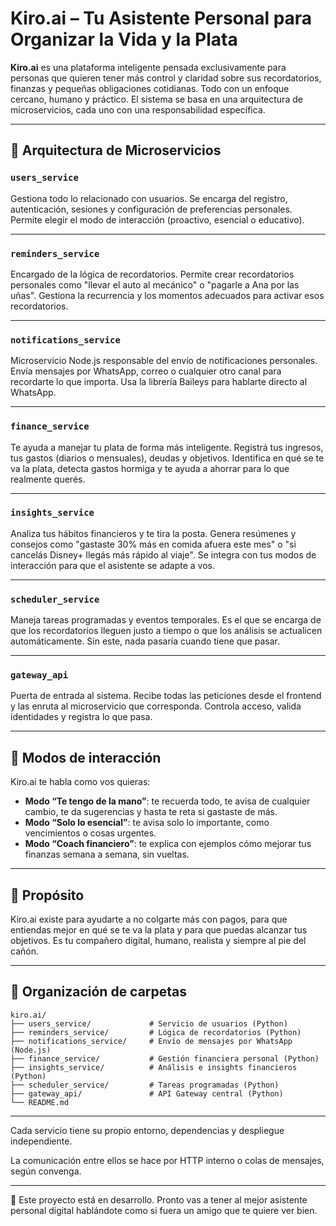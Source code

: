 # Kiro.ai – Tu Asistente Personal para Organizar la Vida y la Plata

**Kiro.ai** es una plataforma inteligente pensada exclusivamente para personas que quieren tener más control y claridad sobre sus recordatorios, finanzas y pequeñas obligaciones cotidianas. Todo con un enfoque cercano, humano y práctico. El sistema se basa en una arquitectura de microservicios, cada uno con una responsabilidad específica.

---

## 🔧 Arquitectura de Microservicios

### `users_service`

Gestiona todo lo relacionado con usuarios.
Se encarga del registro, autenticación, sesiones y configuración de preferencias personales.
Permite elegir el modo de interacción (proactivo, esencial o educativo).

---

### `reminders_service`

Encargado de la lógica de recordatorios.
Permite crear recordatorios personales como "llevar el auto al mecánico" o "pagarle a Ana por las uñas".
Gestiona la recurrencia y los momentos adecuados para activar esos recordatorios.

---

### `notifications_service`

Microservicio Node.js responsable del envío de notificaciones personales.
Envía mensajes por WhatsApp, correo o cualquier otro canal para recordarte lo que importa.
Usa la librería Baileys para hablarte directo al WhatsApp.

---

### `finance_service`

Te ayuda a manejar tu plata de forma más inteligente.
Registrá tus ingresos, tus gastos (diarios o mensuales), deudas y objetivos.
Identifica en qué se te va la plata, detecta gastos hormiga y te ayuda a ahorrar para lo que realmente querés.

---

### `insights_service`

Analiza tus hábitos financieros y te tira la posta.
Genera resúmenes y consejos como "gastaste 30% más en comida afuera este mes" o "si cancelás Disney+ llegás más rápido al viaje".
Se integra con tus modos de interacción para que el asistente se adapte a vos.

---

### `scheduler_service`

Maneja tareas programadas y eventos temporales.
Es el que se encarga de que los recordatorios lleguen justo a tiempo o que los análisis se actualicen automáticamente.
Sin este, nada pasaría cuando tiene que pasar.

---

### `gateway_api`

Puerta de entrada al sistema.
Recibe todas las peticiones desde el frontend y las enruta al microservicio que corresponda.
Controla acceso, valida identidades y registra lo que pasa.

---

## 🌟 Modos de interacción

Kiro.ai te habla como vos quieras:

* **Modo “Te tengo de la mano”**: te recuerda todo, te avisa de cualquier cambio, te da sugerencias y hasta te reta si gastaste de más.
* **Modo “Solo lo esencial”**: te avisa solo lo importante, como vencimientos o cosas urgentes.
* **Modo “Coach financiero”**: te explica con ejemplos cómo mejorar tus finanzas semana a semana, sin vueltas.

---

## 📌 Propósito

Kiro.ai existe para ayudarte a no colgarte más con pagos, para que entiendas mejor en qué se te va la plata y para que puedas alcanzar tus objetivos. Es tu compañero digital, humano, realista y siempre al pie del cañón.

---

## 📂 Organización de carpetas

```
kiro.ai/
├── users_service/             # Servicio de usuarios (Python)
├── reminders_service/         # Lógica de recordatorios (Python)
├── notifications_service/     # Envío de mensajes por WhatsApp (Node.js)
├── finance_service/           # Gestión financiera personal (Python)
├── insights_service/          # Análisis e insights financieros (Python)
├── scheduler_service/         # Tareas programadas (Python)
├── gateway_api/               # API Gateway central (Python)
└── README.md
```

---

Cada servicio tiene su propio entorno, dependencias y despliegue independiente.

La comunicación entre ellos se hace por HTTP interno o colas de mensajes, según convenga.

---

🚀 Este proyecto está en desarrollo. Pronto vas a tener al mejor asistente personal digital hablándote como si fuera un amigo que te quiere ver bien.
